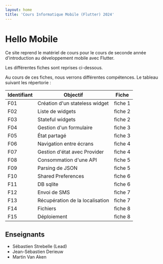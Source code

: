 ```yaml
---
layout: home
title: 'Cours Informatique Mobile (Flutter) 2024'
---
```


# Hello Mobile

Ce site reprend le matériel de cours pour le cours de seconde année d'introduction au développement mobile avec Flutter.

Les différentes fiches sont reprises ci-dessous.

Au cours de ces fiches, nous verrons différentes compétences. Le tableau suivant les répertorie :

| Identifiant | Objectif                        | Fiche   |
| ----------- | ------------------------------- | ------- |
| F01         | Création d'un stateless widget  | fiche 1 |
| F02         | Liste de widgets                | fiche 2 |
| F03         | Stateful widgets                | fiche 2 |
| F04         | Gestion d'un formulaire         | fiche 3 |
| F05         | État partagé                    | fiche 3 |
| F06         | Navigation entre écrans         | fiche 4 |
| F07         | Gestion d'état avec Provider    | fiche 4 |
| F08         | Consommation d'une API          | fiche 5 |
| F09         | Parsing de JSON                 | fiche 5 |
| F10         | Shared Preferences              | fiche 6 |
| F11         | DB sqlite                       | fiche 6 |
| F12         | Envoi de SMS                    | fiche 7 |
| F13         | Récupération de la localisation | fiche 7 |
| F14         | Fichiers                        | fiche 8 |
| F15         | Déploiement                     | fiche 8 |

## Enseignants

- Sébastien Strebelle (Lead)
- Jean-Sébastien Derieuw
- Martin Van Aken

